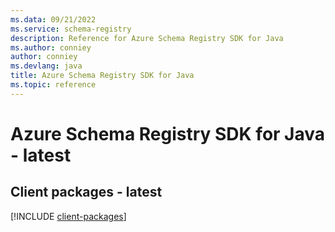 ```yaml
---
ms.data: 09/21/2022
ms.service: schema-registry
description: Reference for Azure Schema Registry SDK for Java
ms.author: conniey
author: conniey
ms.devlang: java
title: Azure Schema Registry SDK for Java
ms.topic: reference
---
```

# Azure Schema Registry SDK for Java - latest

## Client packages - latest
[!INCLUDE [client-packages](schema-registry-client-index.md)]